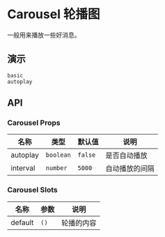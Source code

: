 # Carousel 轮播图

一般用来播放一些好消息。

## 演示

```demo
basic
autoplay
```

## API

### Carousel Props

| 名称     | 类型      | 默认值  | 说明           |
| -------- | --------- | ------- | -------------- |
| autoplay | `boolean` | `false` | 是否自动播放   |
| interval | `number`  | `5000`  | 自动播放的间隔 |

### Carousel Slots

| 名称    | 参数 | 说明       |
| ------- | ---- | ---------- |
| default | `()` | 轮播的内容 |
